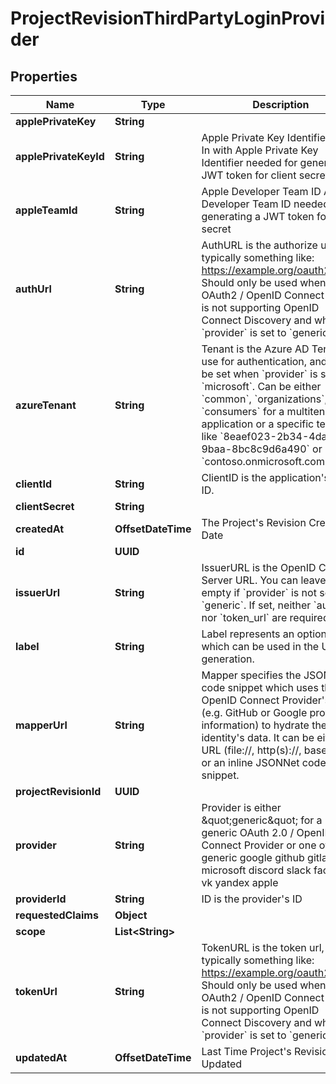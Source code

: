 

# ProjectRevisionThirdPartyLoginProvider


## Properties

Name | Type | Description | Notes
------------ | ------------- | ------------- | -------------
**applePrivateKey** | **String** |  |  [optional]
**applePrivateKeyId** | **String** | Apple Private Key Identifier  Sign In with Apple Private Key Identifier needed for generating a JWT token for client secret |  [optional]
**appleTeamId** | **String** | Apple Developer Team ID  Apple Developer Team ID needed for generating a JWT token for client secret |  [optional]
**authUrl** | **String** | AuthURL is the authorize url, typically something like: https://example.org/oauth2/auth Should only be used when the OAuth2 / OpenID Connect server is not supporting OpenID Connect Discovery and when &#x60;provider&#x60; is set to &#x60;generic&#x60;. |  [optional]
**azureTenant** | **String** | Tenant is the Azure AD Tenant to use for authentication, and must be set when &#x60;provider&#x60; is set to &#x60;microsoft&#x60;.  Can be either &#x60;common&#x60;, &#x60;organizations&#x60;, &#x60;consumers&#x60; for a multitenant application or a specific tenant like &#x60;8eaef023-2b34-4da1-9baa-8bc8c9d6a490&#x60; or &#x60;contoso.onmicrosoft.com&#x60;. |  [optional]
**clientId** | **String** | ClientID is the application&#39;s Client ID. |  [optional]
**clientSecret** | **String** |  |  [optional]
**createdAt** | **OffsetDateTime** | The Project&#39;s Revision Creation Date |  [optional] [readonly]
**id** | **UUID** |  |  [optional]
**issuerUrl** | **String** | IssuerURL is the OpenID Connect Server URL. You can leave this empty if &#x60;provider&#x60; is not set to &#x60;generic&#x60;. If set, neither &#x60;auth_url&#x60; nor &#x60;token_url&#x60; are required. |  [optional]
**label** | **String** | Label represents an optional label which can be used in the UI generation. |  [optional]
**mapperUrl** | **String** | Mapper specifies the JSONNet code snippet which uses the OpenID Connect Provider&#39;s data (e.g. GitHub or Google profile information) to hydrate the identity&#39;s data.  It can be either a URL (file://, http(s)://, base64://) or an inline JSONNet code snippet. |  [optional]
**projectRevisionId** | **UUID** |  |  [optional]
**provider** | **String** | Provider is either \&quot;generic\&quot; for a generic OAuth 2.0 / OpenID Connect Provider or one of: generic google github gitlab microsoft discord slack facebook vk yandex apple |  [optional]
**providerId** | **String** | ID is the provider&#39;s ID |  [optional]
**requestedClaims** | **Object** |  |  [optional]
**scope** | **List&lt;String&gt;** |  |  [optional]
**tokenUrl** | **String** | TokenURL is the token url, typically something like: https://example.org/oauth2/token  Should only be used when the OAuth2 / OpenID Connect server is not supporting OpenID Connect Discovery and when &#x60;provider&#x60; is set to &#x60;generic&#x60;. |  [optional]
**updatedAt** | **OffsetDateTime** | Last Time Project&#39;s Revision was Updated |  [optional] [readonly]



